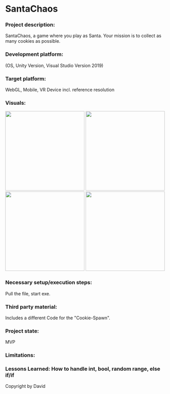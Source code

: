 # SantaChaos

### Project description: 
SantaChaos, a game where you play as Santa. Your mission is to collect as many cookies as possible.

### Development platform: 
(OS, Unity Version, Visual Studio Version 2019)

### Target platform: 
WebGL, Mobile, VR Device incl. reference resolution 

### Visuals: 
<div>
<img src="./Screenshots/santachaos-Santa.jpg" width="250">
<img src="./Screenshots/santachaos-Cookie.jpg" width="250">
<img src="./Screenshots/santachaos-Milk.jpg" width="250">
  <img src="./Screenshots/santachaos-Background.jpg" width="250">
</div>

### Necessary setup/execution steps: 
Pull the file, start exe.

### Third party material: 
Includes a different Code for the "Cookie-Spawn".

### Project state: 
MVP

### Limitations: 

### Lessons Learned: How to handle int, bool, random range, else if/if

Copyright by David

